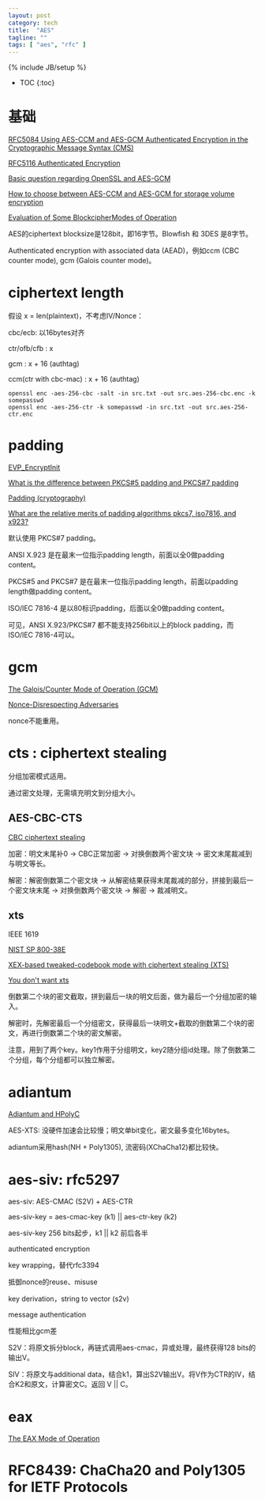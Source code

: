 ```yaml
---
layout: post
category: tech
title:  "AES"
tagline: ""
tags: [ "aes", "rfc" ] 
---
```

{% include JB/setup %}

* TOC
{:toc}

# 基础 

[RFC5084 Using AES-CCM and AES-GCM Authenticated Encryption in the Cryptographic Message Syntax (CMS)](https://tools.ietf.org/html/rfc5084)

[RFC5116 Authenticated Encryption](https://tools.ietf.org/html/rfc5116)

[Basic question regarding OpenSSL and AES-GCM](https://security.stackexchange.com/questions/128883/basic-question-regarding-openssl-and-aes-gcm)

[How to choose between AES-CCM and AES-GCM for storage volume encryption](https://crypto.stackexchange.com/questions/6842/how-to-choose-between-aes-ccm-and-aes-gcm-for-storage-volume-encryption)

[Evaluation of Some BlockcipherModes of Operation](https://web.cs.ucdavis.edu/~rogaway/papers/modes.pdf)

AES的ciphertext blocksize是128bit，即16字节。Blowfish 和 3DES 是8字节。

Authenticated encryption with associated data (AEAD)，例如ccm (CBC counter mode), gcm (Galois counter mode)。

# ciphertext length
 
假设 x = len(plaintext)，不考虑IV/Nonce：

cbc/ecb: 以16bytes对齐

ctr/ofb/cfb : x 

gcm : x + 16 (authtag)

ccm(ctr with cbc-mac) : x + 16 (authtag)

    openssl enc -aes-256-cbc -salt -in src.txt -out src.aes-256-cbc.enc -k somepasswd 
    openssl enc -aes-256-ctr -k somepasswd -in src.txt -out src.aes-256-ctr.enc

# padding

[EVP_EncryptInit](https://www.openssl.org/docs/manmaster/man3/EVP_EncryptInit.html)

[What is the difference between PKCS#5 padding and PKCS#7 padding](https://crypto.stackexchange.com/questions/9043/what-is-the-difference-between-pkcs5-padding-and-pkcs7-padding)

[Padding (cryptography)](https://en.wikipedia.org/wiki/Padding_(cryptography))

[What are the relative merits of padding algorithms pkcs7, iso7816, and x923?](https://crypto.stackexchange.com/questions/31372/what-are-the-relative-merits-of-padding-algorithms-pkcs7-iso7816-and-x923)

默认使用 PKCS#7 padding。

ANSI X.923 是在最末一位指示padding length，前面以全0做padding content。

PKCS#5 and PKCS#7 是在最末一位指示padding length，前面以padding length做padding content。

ISO/IEC 7816-4 是以80标识padding，后面以全0做padding content。

可见，ANSI X.923/PKCS#7 都不能支持256bit以上的block padding，而ISO/IEC 7816-4可以。

# gcm

[The Galois/Counter Mode of Operation (GCM)](https://pdfs.semanticscholar.org/b4c4/66e7158c158fb513b729d6302521017d72fa.pdf)

[Nonce-Disrespecting Adversaries](https://github.com/nonce-disrespect/nonce-disrespect)

nonce不能重用。


# cts : ciphertext stealing

分组加密模式适用。

通过密文处理，无需填充明文到分组大小。

## AES-CBC-CTS

[CBC ciphertext stealing](https://en.wikipedia.org/wiki/Ciphertext_stealing#CBC_ciphertext_stealing_decryption_using_a_standard_CBC_interface)

加密：明文末尾补0 -> CBC正常加密 -> 对换倒数两个密文块 -> 密文末尾裁减到与明文等长。

解密：解密倒数第二个密文块 -> 从解密结果获得末尾裁减的部分，拼接到最后一个密文块末尾 -> 对换倒数两个密文块 -> 解密 -> 裁减明文。

## xts

IEEE 1619

[NIST SP 800-38E](https://nvlpubs.nist.gov/nistpubs/Legacy/SP/nistspecialpublication800-38e.pdf)

[XEX-based tweaked-codebook mode with ciphertext stealing (XTS)](https://en.wikipedia.org/wiki/Disk_encryption_theory#XEX-based_tweaked-codebook_mode_with_ciphertext_stealing_XTS)

[You don't want xts](https://sockpuppet.org/blog/2014/04/30/you-dont-want-xts/)

倒数第二个块的密文截取，拼到最后一块的明文后面，做为最后一个分组加密的输入。

解密时，先解密最后一个分组密文，获得最后一块明文+截取的倒数第二个块的密文，再进行倒数第二个块的密文解密。

注意，用到了两个key。key1作用于分组明文，key2随分组id处理。除了倒数第二个分组，每个分组都可以独立解密。

# adiantum 

[Adiantum and HPolyC](https://github.com/google/adiantum)

AES-XTS: 没硬件加速会比较慢；明文单bit变化，密文最多变化16bytes。

adiantum采用hash(NH + Poly1305), 流密码(XChaCha12)都比较快。

# aes-siv: rfc5297

aes-siv:  AES-CMAC (S2V) + AES-CTR

aes-siv-key = aes-cmac-key (k1) || aes-ctr-key (k2)

aes-siv-key 256 bits起步，k1 || k2 前后各半

authenticated encryption

key wrapping，替代rfc3394

抵御nonce的reuse、misuse

key derivation，string to vector (s2v)

message authentication

性能相比gcm差

S2V：将原文拆分block，再链式调用aes-cmac，异或处理，最终获得128 bits的输出V。

SIV：将原文与additional data，结合k1，算出S2V输出V。将V作为CTR的IV，结合K2和原文，计算密文C。返回 V || C。

# eax

[The EAX Mode of Operation](https://cseweb.ucsd.edu/~mihir/papers/eax.pdf)

# RFC8439: ChaCha20 and Poly1305 for IETF Protocols


